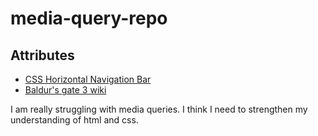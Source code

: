 # media-query-repo

## Attributes
 - [CSS Horizontal Navigation Bar](https://www.w3schools.com/css/css_navbar_horizontal.asp)
  - [Baldur's gate 3 wiki](https://baldursgate3.wiki.fextralife.com/Circle+of+the+Moon)

  I am really struggling with media queries. I think I need to strengthen my understanding of html and css.